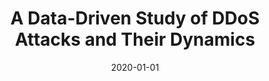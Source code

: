 ---
title: "A Data-Driven Study of DDoS Attacks and Their Dynamics"
collection: publications
permalink: /publication/2020-01-01-A-Data-Driven-Study-of-DDoS-Attacks-and-Their-Dynamics
date: 2020-01-01
venue: 'IEEE Trans. Dependable Secur. Comput.'
paperurl: 'https://doi.org/10.1109/TDSC.2018.2808344'
citation: ' An Wang,  Wentao Chang,  Songqing Chen,  David Mohaisen, &quot;A Data-Driven Study of DDoS Attacks and Their Dynamics.&quot; IEEE Trans. Dependable Secur. Comput., 2020.'
---